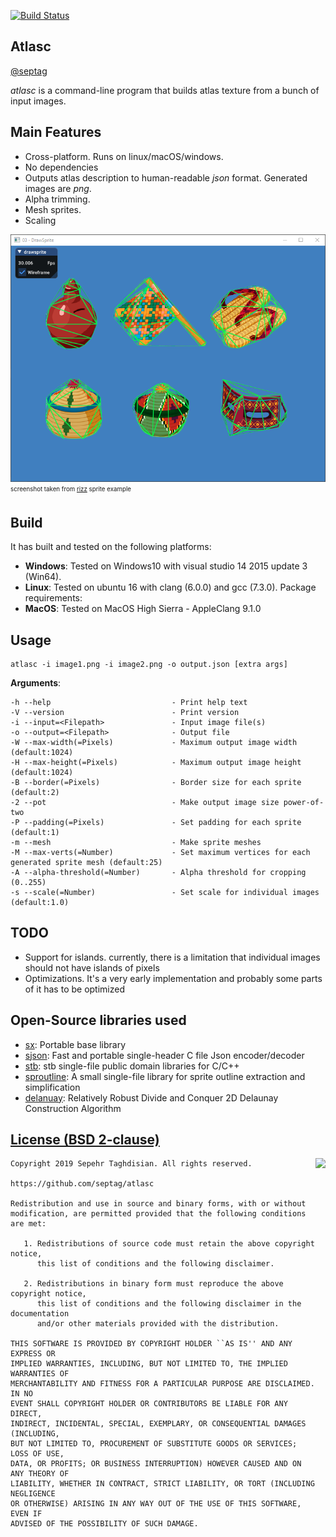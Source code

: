 [![Build Status](https://travis-ci.org/septag/atlasc.svg?branch=master)](https://travis-ci.org/septag/atlasc)

## Atlasc
[@septag](https://twitter.com/septagh)  

_atlasc_ is a command-line program that builds atlas texture from a bunch of input images.  

## Main Features
- Cross-platform. Runs on linux/macOS/windows.
- No dependencies
- Outputs atlas description to human-readable _json_ format. Generated images are _png_.
- Alpha trimming.
- Mesh sprites.
- Scaling

![drawsprite-wire](img/drawsprite-wire.png)  
<sub><sup>screenshot taken from [rizz](https://github.com/septag/rizz) sprite example</sup></sub>

## Build
It has built and tested on the following platforms:

- __Windows__: Tested on Windows10 with visual studio 14 2015 update 3 (Win64).  
- __Linux__: Tested on ubuntu 16 with clang (6.0.0) and gcc (7.3.0). Package requirements:  
- __MacOS__: Tested on MacOS High Sierra - AppleClang 9.1.0

## Usage

```
atlasc -i image1.png -i image2.png -o output.json [extra args]
```

**Arguments**:

```
-h --help                           - Print help text
-V --version                        - Print version
-i --input=<Filepath>               - Input image file(s)
-o --output=<Filepath>              - Output file
-W --max-width(=Pixels)             - Maximum output image width (default:1024)
-H --max-height(=Pixels)            - Maximum output image height (default:1024)
-B --border(=Pixels)                - Border size for each sprite (default:2)
-2 --pot                            - Make output image size power-of-two
-P --padding(=Pixels)               - Set padding for each sprite (default:1)
-m --mesh                           - Make sprite meshes
-M --max-verts(=Number)             - Set maximum vertices for each generated sprite mesh (default:25)
-A --alpha-threshold(=Number)       - Alpha threshold for cropping (0..255)
-s --scale(=Number)                 - Set scale for individual images (default:1.0)
```

## TODO
- Support for islands. currently, there is a limitation that individual images should not have islands of pixels
- Optimizations. It's a very early implementation and probably some parts of it has to be optimized 


## Open-Source libraries used
- [sx](https://github.com/septag/sx): Portable base library
- [sjson](https://github.com/septag/sjson): Fast and portable single-header C file Json encoder/decoder
- [stb](https://github.com/nothings/stb): stb single-file public domain libraries for C/C++
- [sproutline](https://github.com/ands/sproutline): A small single-file library for sprite outline extraction and simplification
- [delanuay](https://github.com/eloraiby/delaunay): Relatively Robust Divide and Conquer 2D Delaunay Construction Algorithm


[License (BSD 2-clause)](https://github.com/septag/atlasc/blob/master/LICENSE)
--------------------------------------------------------------------------

<a href="http://opensource.org/licenses/BSD-2-Clause" target="_blank">
<img align="right" src="http://opensource.org/trademarks/opensource/OSI-Approved-License-100x137.png">
</a>

	Copyright 2019 Sepehr Taghdisian. All rights reserved.
	
	https://github.com/septag/atlasc
	
	Redistribution and use in source and binary forms, with or without
	modification, are permitted provided that the following conditions are met:
	
	   1. Redistributions of source code must retain the above copyright notice,
	      this list of conditions and the following disclaimer.
	
	   2. Redistributions in binary form must reproduce the above copyright notice,
	      this list of conditions and the following disclaimer in the documentation
	      and/or other materials provided with the distribution.
	
	THIS SOFTWARE IS PROVIDED BY COPYRIGHT HOLDER ``AS IS'' AND ANY EXPRESS OR
	IMPLIED WARRANTIES, INCLUDING, BUT NOT LIMITED TO, THE IMPLIED WARRANTIES OF
	MERCHANTABILITY AND FITNESS FOR A PARTICULAR PURPOSE ARE DISCLAIMED. IN NO
	EVENT SHALL COPYRIGHT HOLDER OR CONTRIBUTORS BE LIABLE FOR ANY DIRECT,
	INDIRECT, INCIDENTAL, SPECIAL, EXEMPLARY, OR CONSEQUENTIAL DAMAGES (INCLUDING,
	BUT NOT LIMITED TO, PROCUREMENT OF SUBSTITUTE GOODS OR SERVICES; LOSS OF USE,
	DATA, OR PROFITS; OR BUSINESS INTERRUPTION) HOWEVER CAUSED AND ON ANY THEORY OF
	LIABILITY, WHETHER IN CONTRACT, STRICT LIABILITY, OR TORT (INCLUDING NEGLIGENCE
	OR OTHERWISE) ARISING IN ANY WAY OUT OF THE USE OF THIS SOFTWARE, EVEN IF
	ADVISED OF THE POSSIBILITY OF SUCH DAMAGE.
